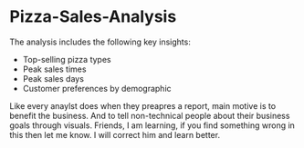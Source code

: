 # Pizza-Sales-Analysis

The analysis includes the following key insights:

* Top-selling pizza types
* Peak sales times
* Peak sales days
* Customer preferences by demographic

 Like every anaylst does when they preapres a report, main motive is to benefit the business.
 And to tell non-technical people about their business goals through visuals. 
 Friends, I am learning, if you find something wrong in this then let me know. I will correct him and learn better.
